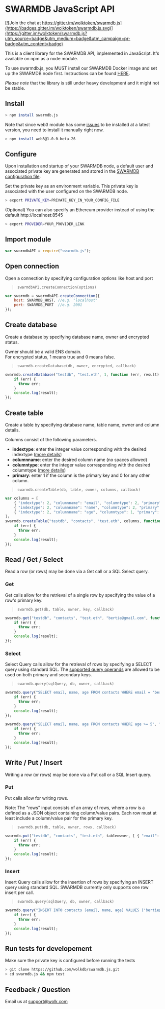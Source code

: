 # SWARMDB JavaScript API

[![Join the chat at https://gitter.im/wolktoken/swarmdb.js](https://badges.gitter.im/wolktoken/swarmdb.js.svg)](https://gitter.im/wolktoken/swarmdb.js?utm_source=badge&utm_medium=badge&utm_campaign=pr-badge&utm_content=badge)

This is a client library for the SWARMDB API, implemented in JavaScript. It's available on npm as a node module.

To use swarmdb.js, you MUST install our SWARMDB Docker image and set up the SWARMDB node first. Instructions can be found [HERE](https://github.com/wolkdb/swarm.wolk.com).

*Please note* that the library is still under heavy development and it might not be stable.

## Install
```bash
> npm install swarmdb.js
```
Note that since web3 module has some [issues](https://github.com/ethereum/web3.js/issues/966) to be installed at a latest version, you need to install it manually right now.
```bash
> npm install web3@1.0.0-beta.26
```

## Configure
Upon installation and startup of your SWARMDB node, a default user and associated private key are generated and stored in the [SWARMDB configuration file](https://github.com/wolkdb/swarm.wolk.com/wiki/9.-SWARMDB-Server-Configuration,--Authentication-and-Voting#configuration-file). 

Set the private key as an environment variable.
This private key is associated with the user configured on the SWARMDB node.
```bash
> export PRIVATE_KEY=PRIVATE_KEY_IN_YOUR_CONFIG_FILE
```
(Optional) You can also specify an Ethereum provider instead of using the default http://localhost:8545
```bash
> export PROVIDER=YOUR_PROVIDER_LINK
```

## Import module
```javascript
var swarmdbAPI = require("swarmdb.js");
```

## Open connection
Open a connection by specifying configuration options like host and port
> `swarmdbAPI.createConnection(options)`
```javascript
var swarmdb = swarmdbAPI.createConnection({
    host: SWARMDB_HOST, //e.g. "localhost"
    port: SWARMDB_PORT  //e.g. 2001
});
```

## Create database
Create a database by specifying database name, owner and encrypted status.

Owner should be a valid ENS domain.  
For encrypted status, 1 means true and 0 means false.

> `swarmdb.createDatabase(db, owner, encrypted, callback)`
```javascript
swarmdb.createDatabase("testdb", "test.eth", 1, function (err, result) {
    if (err) {
      throw err;
    }
    console.log(result);
});
```

## Create table
Create a table by specifying database name, table name, owner and column details.  

Columns consist of the following parameters.
* **indextype**: enter the integer value corresponding with the desired indextype ([more details](https://github.com/wolkdb/swarm.wolk.com/wiki/8.-SWARMDB-Types#table-column-types))
* **columnname**: enter the desired column name (no spaces allowed)
* **columntype**: enter the integer value corresponding with the desired columntype ([more details](https://github.com/wolkdb/swarm.wolk.com/wiki/8.-SWARMDB-Types#table-index-types))
* **primary**: enter 1 if the column is the primary key and 0 for any other column.

> `swarmdb.createTable(db, table, owner, columns, callback)`
```javascript
var columns = [
    { "indextype": 2, "columnname": "email", "columntype": 2, "primary": 1 },
    { "indextype": 2, "columnname": "name", "columntype": 2, "primary": 0 },
    { "indextype": 2, "columnname": "age", "columntype": 1, "primary": 0 }
];
swarmdb.createTable("testdb", "contacts", "test.eth", columns, function (err, result) {
    if (err) {
      throw err;
    }
    console.log(result);
});
```

## Read / Get / Select
Read a row (or rows) may be done via a Get call or a SQL Select query.

### Get
Get calls allow for the retrieval of a single row by specifying the value of a row's primary key.

> `swarmdb.get(db, table, owner, key, callback)`
```javascript
swarmdb.get("testdb", "contacts", "test.eth", "bertie@gmail.com", function (err, result) {
    if (err) {
      throw err;
    }
    console.log(result);
});
```
### Select
Select Query calls allow for the retrieval of rows by specifying a SELECT query using standard SQL. The [supported query operands](https://github.com/wolkdb/swarm.wolk.com/wiki/8.-SWARMDB-Types#supported-query-operands) are allowed to be used on both primary and secondary keys.

> `swarmdb.query(sqlQuery, db, owner, callback)`
```javascript
swarmdb.query("SELECT email, name, age FROM contacts WHERE email = 'bertie@gmail.com'", "testdb", "test.eth", function (err, result) {
    if (err) {
      throw err;
    }
    console.log(result);
});

swarmdb.query("SELECT email, name, age FROM contacts WHERE age >= 5", "testdb", "test.eth", function (err, result) {
    if (err) {
      throw err;
    }
    console.log(result);
});
```

## Write / Put / Insert
Writing a row (or rows) may be done via a Put call or a SQL Insert query.

### Put
Put calls allow for writing rows.

Note: The "rows" input consists of an array of rows, where a row is a defined as a JSON object containing column/value pairs.  Each row must at least include a column/value pair for the primary key.

> `swarmdb.put(db, table, owner, rows, callback)`
```javascript
swarmdb.put("testdb", "contacts", "test.eth", tableowner, [ { "email": "bertie@gmail.com", "name": "Bertie Basset", "age": 7 }, { "email": "paul@gmail.com", "name": "Paul", "age": 25 } ],  function (err, result) {
    if (err) {
      throw err;
    }
    console.log(result);
});
```
### Insert
Insert Query calls allow for the insertion of rows by specifying an INSERT query using standard SQL. SWARMDB currently only supports one row insert per call.

> `swarmdb.query(sqlQuery, db, owner, callback)`
```javascript
swarmdb.query("INSERT INTO contacts (email, name, age) VALUES ('bertie@gmail.com', 'Bertie Basset', 7);", "testdb", "test.eth", function (err, result) {
    if (err) {
      throw err;
    }
    console.log(result);
});
```

## Run tests for developement
Make sure the private key is configured before running the tests
```bash
> git clone https://github.com/wolkdb/swarmdb.js.git
> cd swarmdb.js && npm test
```

## Feedback / Question
Email us at [support@wolk.com](mailto:support@wolk.com)